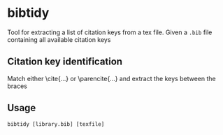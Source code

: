 # bibtidy
Tool for extracting a list of citation keys from a tex file. Given a `.bib`
file containing all available citation keys

## Citation key identification
Match either \cite{...} or \parencite{...} and extract the keys between the
braces

## Usage

```
bibtidy [library.bib] [texfile]
```
